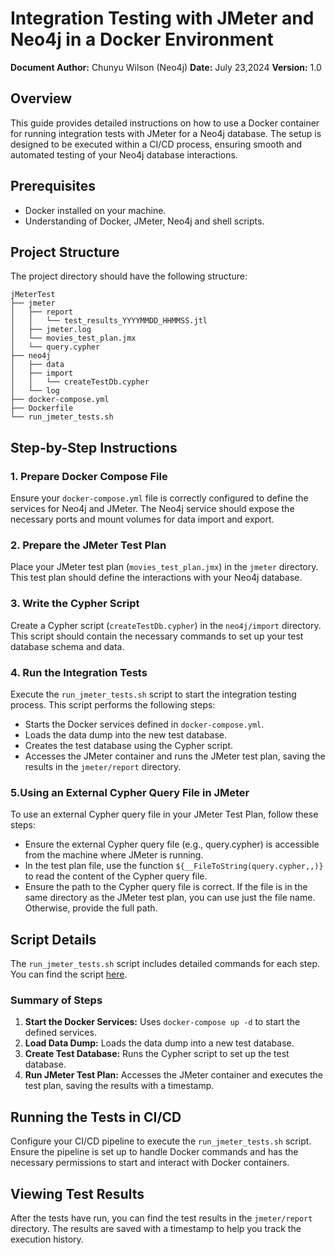 # Integration Testing with JMeter and Neo4j in a Docker Environment

**Document Author:** Chunyu Wilson (Neo4j)
**Date:** July 23,2024 
**Version:** 1.0

## Overview

This guide provides detailed instructions on how to use a Docker container for running integration tests with JMeter for a Neo4j database. The setup is designed to be executed within a CI/CD process, ensuring smooth and automated testing of your Neo4j database interactions.

## Prerequisites

- Docker installed on your machine.
- Understanding of Docker, JMeter, Neo4j and shell scripts.

## Project Structure

The project directory should have the following structure:

```plaintext
jMeterTest
├── jmeter
│   ├── report
│   │   └── test_results_YYYYMMDD_HHMMSS.jtl
│   ├── jmeter.log
│   └── movies_test_plan.jmx
│   └── query.cypher
├── neo4j
│   ├── data
│   ├── import
│   │   └── createTestDb.cypher
│   └── log
├── docker-compose.yml
├── Dockerfile
└── run_jmeter_tests.sh
```

## Step-by-Step Instructions

### 1. Prepare Docker Compose File

Ensure your `docker-compose.yml` file is correctly configured to define the services for Neo4j and JMeter. The Neo4j service should expose the necessary ports and mount volumes for data import and export.

### 2. Prepare the JMeter Test Plan

Place your JMeter test plan (`movies_test_plan.jmx`) in the `jmeter` directory. This test plan should define the interactions with your Neo4j database.

### 3. Write the Cypher Script

Create a Cypher script (`createTestDb.cypher`) in the `neo4j/import` directory. This script should contain the necessary commands to set up your test database schema and data.

### 4. Run the Integration Tests

Execute the `run_jmeter_tests.sh` script to start the integration testing process. This script performs the following steps:

- Starts the Docker services defined in `docker-compose.yml`.
- Loads the data dump into the new test database.
- Creates the test database using the Cypher script.
- Accesses the JMeter container and runs the JMeter test plan, saving the results in the `jmeter/report` directory.
  
### 5.Using an External Cypher Query File in JMeter
To use an external Cypher query file in your JMeter Test Plan, follow these steps:

- Ensure the external Cypher query file (e.g., query.cypher) is accessible from the machine where JMeter is running.
- In the test plan file, use the function `${__FileToString(query.cypher,,)}` to read the content of the Cypher query file.
- Ensure the path to the Cypher query file is correct. If the file is in the same directory as the JMeter test plan, you can use just the file name. Otherwise, provide the full path.

## Script Details
The `run_jmeter_tests.sh` script includes detailed commands for each step. You can find the script [here](./run_jmeter_tests.sh).

### Summary of Steps

1. **Start the Docker Services:** Uses `docker-compose up -d` to start the defined services.
2. **Load Data Dump:** Loads the data dump into a new test database.
3. **Create Test Database:** Runs the Cypher script to set up the test database.
4. **Run JMeter Test Plan:** Accesses the JMeter container and executes the test plan, saving the results with a timestamp.

## Running the Tests in CI/CD

Configure your CI/CD pipeline to execute the `run_jmeter_tests.sh` script. Ensure the pipeline is set up to handle Docker commands and has the necessary permissions to start and interact with Docker containers.

## Viewing Test Results

After the tests have run, you can find the test results in the `jmeter/report` directory. The results are saved with a timestamp to help you track the execution history.



